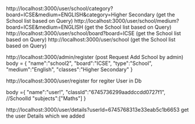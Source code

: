 http://localhost:3000/user/school/category?board=ICSE&medium=ENGLISH&category=Higher Secondary   (get the School list based on Query)
http://localhost:3000/user/school/medium?board=ICSE&medium=ENGLISH (get the School list based on Query)
http://localhost:3000/user/school/board?board=ICSE (get the School list based on Query)
http://localhost:3000/user/school (get the School list based on Query)

http://localhost:3000/admin/register (post Request Add School by admin)
body = {
    "name":"school2",
    "board":"ICSE",
    "type":"School",
    "medium":"English",
    "classes":"Higher Secondary"
}

http://localhost:3000/user/register  for regiter User in Db 

body ={
    "name":"user!",
    "classId":"6745736299aaddccdd0727f1", //SchoolId
    "subjects":["Maths"]
}

http://localhost:3000/user/details?userId=6745768313e33eab5c1b6653 get the user Details which we added
